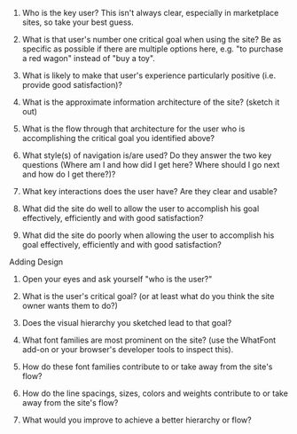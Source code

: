 1. Who is the key user? This isn't always clear, especially in marketplace sites, so take your best guess.

2. What is that user's number one critical goal when using the site? Be as specific as possible if there are multiple options here, e.g. "to purchase a red wagon" instead of "buy a toy".

3. What is likely to make that user's experience particularly positive (i.e. provide good satisfaction)?

4. What is the approximate information architecture of the site? (sketch it out)

5. What is the flow through that architecture for the user who is accomplishing the critical goal you identified above?

6. What style(s) of navigation is/are used? Do they answer the two key questions (Where am I and how did I get here? Where should I go next and how do I get there?)?

7. What key interactions does the user have? Are they clear and usable?

8. What did the site do well to allow the user to accomplish his goal effectively, efficiently and with good satisfaction?

9. What did the site do poorly when allowing the user to accomplish his goal effectively, efficiently and with good satisfaction?

Adding Design

1. Open your eyes and ask yourself "who is the user?"

2. What is the user's critical goal? (or at least what do you think the site owner wants them to do?)

3. Does the visual hierarchy you sketched lead to that goal?

4. What font families are most prominent on the site? (use the WhatFont add-on or your browser's developer tools to inspect this).

5. How do these font families contribute to or take away from the site's flow?

6. How do the line spacings, sizes, colors and weights contribute to or take away from the site's flow?

7. What would you improve to achieve a better hierarchy or flow?

